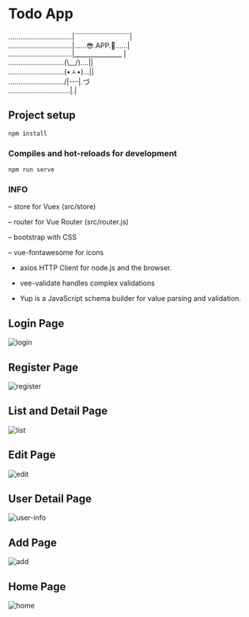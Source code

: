 # Todo App



................................|￣￣￣￣￣￣￣￣|   
................................|......😎.APP.🙌......|   
................................|_______________ |   
............................(\\__/)....||           
............................(•ㅅ•)...||             
............................/|---|.づ              
...............................|.|     


## Project setup
```
npm install
```

### Compiles and hot-reloads for development
```
npm run serve
```


### INFO

– store for Vuex (src/store)

– router for Vue Router (src/router.js)

– bootstrap with CSS

– vue-fontawesome for icons

- axios HTTP Client for node.js and the browser. 

- vee-validate handles complex validations

- Yup is a JavaScript schema builder for value parsing and validation. 

## Login Page
![login](https://user-images.githubusercontent.com/47431669/200273738-4ba22394-2b33-498a-93ec-886c8b6716b0.png)

## Register Page
![register](https://user-images.githubusercontent.com/47431669/200273718-8e10f0c8-a41a-4b4b-9e7f-11988b5404bc.png)

## List and Detail Page
![list](https://user-images.githubusercontent.com/47431669/200274390-32604265-98d6-4c93-b362-01f0981e0d15.png)

## Edit Page
![edit](https://user-images.githubusercontent.com/47431669/200273754-31d6f591-7480-457c-963d-d36f515fe03b.png)

## User Detail Page
![user-info](https://user-images.githubusercontent.com/47431669/200273685-911e56a2-a349-479a-af3c-c7f9a0d0c54d.png)

## Add Page
![add](https://user-images.githubusercontent.com/47431669/200273744-1d88324c-a29d-4486-9812-59ada73138db.png)


## Home Page
![home](https://user-images.githubusercontent.com/47431669/200273701-0b09e9c1-7dc1-4440-985d-cc37bc0df490.png)

